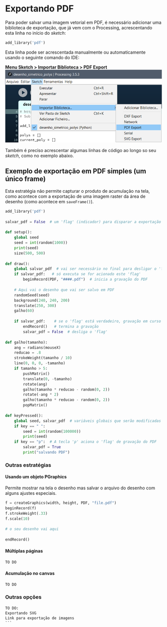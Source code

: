 # Exportando PDF

Para poder salvar uma imagem vetorial em PDF, é necessário adicionar uma biblioteca de exportação, que já vem com o Processing, acrescentando esta linha no início do *sketch*:

``` python
add_library('pdf')
```
Esta linha pode ser acrescentada manualmente ou automaticamente usando o seguinte comando do IDE:

**Menu Sketch > Importar Biblioteca > PDF Export**
![adicionando](assets/pdf_export.png)

Também é preciso acrescentar algumas linhas de código ao longo so seu *sketch*, como no exemplo abaixo.

## Exemplo de exportação em PDF simples (um único frame)

Esta estratégia não permite capturar o produto de acumulação na tela, como acontece com a exportação de uma imagem raster da área de desenho (como acontece em `saveFrame()`).

```python
add_library('pdf')

salvar_pdf = False  # um 'flag' (indicador) para disparar a exportação

def setup():
    global seed
    seed = int(random(1000))
    print(seed)
    size(500, 500)

def draw():
    global salvar_pdf  # vai ser necessário no final para desligar o 'flag'
    if salvar_pdf:   # só executa se for acionado este 'flag'
        beginRecord(PDF, "####.pdf")  # inicia a gravação do PDF
        
    # Aqui vai o desenho que vai ser salvo em PDF
    randomSeed(seed)
    background(240, 240, 200)
    translate(250, 300)
    galho(60)

    if salvar_pdf:    # se o 'flag' está verdadeiro, gravação em curso
        endRecord()   # termina a gravação
        salvar_pdf = False  # desliga o 'flag'

def galho(tamanho):
    ang = radians(mouseX)
    reducao = .8
    strokeWeight(tamanho / 10)
    line(0, 0, 0, -tamanho)
    if tamanho > 5:
        pushMatrix()
        translate(0, -tamanho)
        rotate(ang)
        galho(tamanho * reducao - random(0, 2))
        rotate(-ang * 2)
        galho(tamanho * reducao - random(0, 2))
        popMatrix()

def keyPressed():
    global seed, salvar_pdf  # variáveis globais que serão modificadas
    if key == " ":
        seed = int(random(100000))
        print(seed)
    if key == "p":  # A tecla 'p' aciona o 'flag' de gravação do PDF
        salvar_pdf = True
        print("salvando PDF")
```

### Outras estratégias

#### Usando um objeto PGraphics

Permite mostrar na tela o desenho mas salvar o arquivo do desenho com alguns ajustes especiais.

```python
f = createGraphics(width, height, PDF, "file.pdf")
beginRecord(f)
f.strokeWeight(.33)
f.scale(10)

# o seu desenho vai aqui

endRecord()
```

#### Múltiplas páginas

 `TO DO`

#### Acumulação no canvas

 `TO DO`

### Outras opções

````
TO DO:
Exportando SVG
Link para exportação de imagens
```
